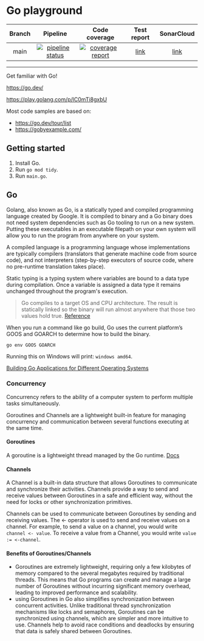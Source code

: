 # Go playground

| Branch |                                                                                   Pipeline                                                                                   |                                                                                Code coverage                                                                                 |                                          Test report                                           |                                 SonarCloud                                 |
|:------:|:----------------------------------------------------------------------------------------------------------------------------------------------------------------------------:|:----------------------------------------------------------------------------------------------------------------------------------------------------------------------------:|:----------------------------------------------------------------------------------------------:|:--------------------------------------------------------------------------:|
|  main  | [![pipeline status](https://gitlab.com/ShowMeYourCodeYouTube/go-playground/badges/main/pipeline.svg)](https://gitlab.com/ShowMeYourCodeYouTube/go-playground/-/commits/main) | [![coverage report](https://gitlab.com/ShowMeYourCodeYouTube/go-playground/badges/main/coverage.svg)](https://gitlab.com/ShowMeYourCodeYouTube/go-playground/-/commits/main) | [link](https://showmeyourcodeyoutube.gitlab.io/go-playground/test-report/coverage-report.html) | [link](https://sonarcloud.io/organizations/showmeyourcodeyoutube/projects) |

---

Get familiar with Go!

https://go.dev/

https://play.golang.com/p/lC0mTi8gxbU

Most code samples are based on:
- https://go.dev/tour/list
- https://gobyexample.com/

## Getting started

1. Install Go.
2. Run `go mod tidy`.
3. Run `main.go`.

## Go

Golang, also known as Go, is a statically typed and compiled programming language created by Google.
It is compiled to binary and a Go binary does not need system dependencies such as Go tooling to run on a new system.
Putting these executables in an executable filepath on your own system will allow you to run the program from anywhere on your system.

A compiled language is a programming language whose implementations
are typically compilers (translators that generate machine code from source code),
and not interpreters (step-by-step executors of source code, where no pre-runtime translation takes place).

Static typing is a typing system where variables are bound to a data type during compilation.
Once a variable is assigned a data type it remains unchanged throughout the program's execution.

> Go compiles to a target OS and CPU architecture.
The result is statically linked so the binary will run almost anywhere that those two values hold true.
[Reference](https://www.quora.com/Is-the-Golang-write-once-run-everywhere-language-like-Java)

When you run a command like go build, Go uses the current platform’s GOOS and GOARCH to determine how to build the binary.
```
go env GOOS GOARCH
```
Running this on Windows will print: `windows amd64`.

[Building Go Applications for Different Operating Systems](https://www.digitalocean.com/community/tutorials/building-go-applications-for-different-operating-systems-and-architectures)

### Concurrency

Concurrency refers to the ability of a computer system to perform multiple tasks simultaneously.

Goroutines and Channels are a lightweight built-in feature for 
managing concurrency and communication between several functions executing at the same time.

#### Goroutines

A goroutine is a lightweight thread managed by the Go runtime. [Docs](https://go.dev/tour/concurrency/1)

#### Channels

A Channel is a built-in data structure that allows Goroutines to communicate and synchronize their activities. 
Channels provide a way to send and receive values between Goroutines in a safe and efficient way, 
without the need for locks or other synchronization primitives.

Channels can be used to communicate between Goroutines by sending and receiving values. 
The <- operator is used to send and receive values on a channel. 
For example, to send a value on a channel, you would write `channel <- value`. 
To receive a value from a Channel, you would write `value := <-channel`.

#### Benefits of Goroutines/Channels

- Goroutines are extremely lightweight, requiring only a few kilobytes of memory compared to the several megabytes required by traditional threads. This means that Go programs can create and manage a large number of Goroutines without incurring significant memory overhead, leading to improved performance and scalability.
- using Goroutines in Go also simplifies synchronization between concurrent activities. Unlike traditional thread synchronization mechanisms like locks and semaphores, Goroutines can be synchronized using channels, which are simpler and more intuitive to use. Channels help to avoid race conditions and deadlocks by ensuring that data is safely shared between Goroutines.
